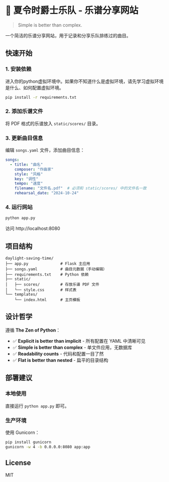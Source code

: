 # 🎷 夏令时爵士乐队 - 乐谱分享网站

> Simple is better than complex.

一个简洁的乐谱分享网站，用于记录和分享乐队排练过的曲目。

## 快速开始

### 1. 安装依赖

进入你的python虚拟环境中。如果你不知道什么是虚拟环境，请先学习虚拟环境是什么、如何配置虚拟环境。
```bash
pip install -r requirements.txt
```

### 2. 添加乐谱文件

将 PDF 格式的乐谱放入 `static/scores/` 目录。

### 3. 更新曲目信息

编辑 `songs.yaml` 文件，添加曲目信息：

```yaml
songs:
  - title: "曲名"
    composer: "作曲家"
    style: "风格"
    key: "调性"
    tempo: "速度"
    filename: "文件名.pdf"  # 必须和 static/scores/ 中的文件名一致
    rehearsal_date: "2024-10-24"
```

### 4. 运行网站

```bash
python app.py
```

访问 http://localhost:8080

## 项目结构

```
daylight-saving-time/
├── app.py              # Flask 主应用
├── songs.yaml          # 曲目元数据（手动编辑）
├── requirements.txt    # Python 依赖
├── static/
│   ├── scores/         # 存放乐谱 PDF 文件
│   └── style.css       # 样式表
└── templates/
    └── index.html      # 主页模板
```

## 设计哲学

遵循 **The Zen of Python**：

- ✅ **Explicit is better than implicit** - 所有配置在 YAML 中清晰可见
- ✅ **Simple is better than complex** - 单文件应用，无数据库
- ✅ **Readability counts** - 代码和配置一目了然
- ✅ **Flat is better than nested** - 扁平的目录结构

## 部署建议

### 本地使用
直接运行 `python app.py` 即可。

### 生产环境
使用 Gunicorn：

```bash
pip install gunicorn
gunicorn -w 4 -b 0.0.0.0:8080 app:app
```

## License

MIT
